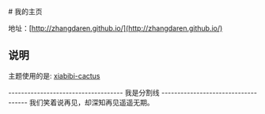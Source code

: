 # 我的主页 

地址：[http://zhangdaren.github.io/](http://zhangdaren.github.io/) 

## 说明
 
主题使用的是: [xiabibi-cactus](https://github.com/Mrcxt/xiabibi-cactus) 

------------------------------------ 我是分割线 ------------------------------------
我们笑着说再见，却深知再见遥遥无期。